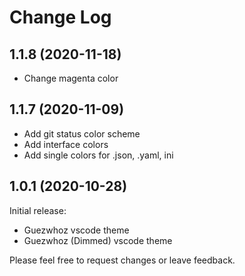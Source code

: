 # Change Log

## 1.1.8 (2020-11-18)
- Change magenta color

## 1.1.7 (2020-11-09)
- Add git status color scheme
- Add interface colors
- Add single colors for .json, .yaml, ini

## 1.0.1 (2020-10-28)

Initial release:

- Guezwhoz vscode theme
- Guezwhoz (Dimmed) vscode theme

Please feel free to request changes or leave feedback.
